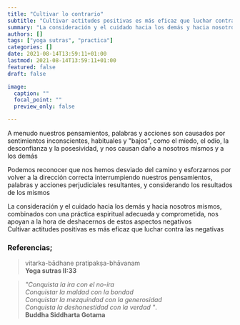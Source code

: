 ```yaml
---
title: "Cultivar lo contrario"
subtitle: "Cultivar actitudes positivas es más eficaz que luchar contra las negativas"
summary: "La consideración y el cuidado hacia los demás y hacia nosotros mismos, combinados con una práctica espiritual adecuada y comprometida, nos apoyan"
authors: []
tags: ["yoga sutras", "practica"]
categories: []
date: 2021-08-14T13:59:11+01:00
lastmod: 2021-08-14T13:59:11+01:00
featured: false
draft: false

image:
  caption: ""
  focal_point: ""
  preview_only: false

---
```

A menudo nuestros pensamientos, palabras y acciones son causados por sentimientos inconscientes, habituales y "bajos", como el miedo, el odio, la desconfianza y la posesividad, y nos causan daño a nosotros mismos y a los demás

Podemos reconocer que nos hemos desviado del camino y esforzarnos por volver a la dirección correcta interrumpiendo nuestros pensamientos, palabras y acciones perjudiciales resultantes, y considerando los resultados de los mismos

La consideración y el cuidado hacia los demás y hacia nosotros mismos, combinados con una práctica espiritual adecuada y comprometida, nos apoyan a la hora de deshacernos de estos aspectos negativos\
Cultivar actitudes positivas es más eficaz que luchar contra las negativas


### Referencias;

>vitarka-bādhane pratipakṣa-bhāvanam\
>**Yoga sutras II:33**

>*"Conquista la ira con el no-ira\
> Conquistar la maldad con la bondad\
>Conquistar la mezquindad con la generosidad\
>Conquista la deshonestidad con la verdad "*.\
> **Buddha Siddharta Gotama**
